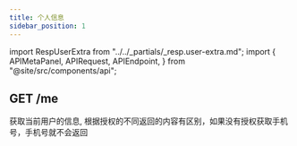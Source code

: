```yaml
---
title: 个人信息
sidebar_position: 1
---
```


import RespUserExtra from "../../_partials/_resp.user-extra.md";
import {
  APIMetaPanel,
  APIRequest,
  APIEndpoint,
} from "@site/src/components/api";

## GET /me

获取当前用户的信息, 根据授权的不同返回的内容有区别，如果没有授权获取手机号，手机号就不会返回

<APIEndpoint url="/me" />

<APIMetaPanel
  scope="PROFILE:READ"
  scopeNote="If the `PHONE:READ` permission granted, you will obtain the user's mobile phone number"
/>

<APIRequest title="Get Profile" url="/me" />

<RespUserExtra />

